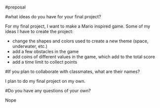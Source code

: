 #preposal

#what ideas do you have for your final project?

For my final project, I want to make a Mario inspired game. 
Some of my ideas I have to create the project:
- change the shapes and colors used to create a new theme (space, underwater, etc.)
- add a few obstacles in the game
- add coins of different values in the game, which add to the total score
- add a time limit to collect points

#If you plan to collaborate with classmates, what are their names?

I plan to do my final project on my own.

#Do you have any questions of your own?

Nope

